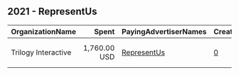## 2021 - RepresentUs 
|OrganizationName|Spent|PayingAdvertiserNames|CreativeUrls|Impressions|Genders|AgeBrackets|CountryCodes|BillingAddresses|CandidateBallotInformation|
|:---|---:|:---|:---|---:|:---|:---|:---|:---|:---|
|Trilogy Interactive|1,760.00 USD|[RepresentUs](2021/RepresentUs.md)|[0](https://www.snap.com/political-ads/asset/d12a27bc6acec478eeaabca6aa92201961f689636c2b3b894645692daa4966b7?mediaType=mp4)|147,984||18-35|united states|"2054 University Ave STE 600,Berkeley,94704,US"||
